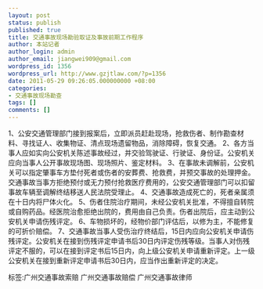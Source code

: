 ```yaml
---
layout: post
status: publish
published: true
title: 交通事故现场勘验取证及事故前期工作程序
author: 本站记者
author_login: admin
author_email: jiangwei909@gmail.com
wordpress_id: 1356
wordpress_url: http://www.gzjtlaw.com/?p=1356
date: 2011-05-29 09:26:05.000000000 +08:00
categories:
- 交通事故现场勘查
tags: []
comments: []
---
```

1、公安交通管理部门接到报案后，立即派员赶赴现场，抢救伤者、制作勘查材料、寻找证人、收集物证、清点现场遗留物品，消除障碍，恢复交通。2、各方当事人应如实向公安机关陈述事故经过，并交验驾驶证、行驶证、身份证。公安机关应向当事人公开事故现场图、现场照片、鉴定材料。3、在事故未调解前，公安机关可以指定肇事车方垫付死者或伤者的安葬费、抢救费，并预交事故的处理押金。交通事故当事方拒绝预付或无力预付抢救医疗费用的，公安交通管理部门可以扣留事故车辆至调解终结移送人民法院受理止。4、交通事故造成死亡的，死者亲属须在十日内将尸体火化。5、伤者住院治疗期间，未经公安机关批准，不得擅自转院或自购药品。经医院治愈拒绝出院的，费用由自己负责。伤者出院后，应主动到公安机关申请伤残评定。6、车物损坏的，经物价部门评估后，以修为主，不能修复的可折价赔偿。7、交通事故当事人受伤治疗终结后，15日内应向公安机关申请伤残评定。公安机关在接到伤残评定申请书后30日内评定伤残等级。当事人对伤残评定不服的，可以在接到评定书后15日内，向上级公安机关申请重新评定。上一级公安机关在接到重新评定申请书后30日内，应当作出重新评定的决定。标签:广州交通事故索赔 广州交通事故赔偿 广州交通事故律师
